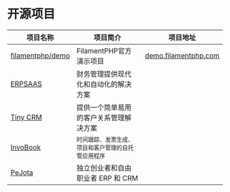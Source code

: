 # 开源项目

| 项目名称                                                    | 项目简介                                     | 项目地址                                                 |
|---------------------------------------------------------|------------------------------------------|------------------------------------------------------|
| [filamentphp/demo](https://github.com/filamentphp/demo) | FilamentPHP官方演示项目                        | [demo.filamentphp.com](https://demo.filamentphp.com) |
| [ERPSAAS](https://github.com/andrewdwallo/erpsaas)      | 财务管理提供现代化和自动化的解决方案                       |                                                      |
| [Tiny CRM](https://github.com/frikishaan/tiny-crm)      | 提供一个简单易用的客户关系管理解决方案                      |                                                      | 
| [InvoBook](https://github.com/Hasnayeen/invobook)       | <small>时间跟踪、发票生成、项目和客户管理的自托管应用程序</small> |                                                      |
| [PeJota](https://github.com/mazer-dev/pejota)           | 独立创业者和自由职业者 ERP 和 CRM                    |                                                      |